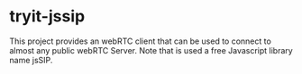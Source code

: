 # tryit-jssip
This project provides an webRTC client that can be used to connect to almost any public webRTC Server.
Note that is used a free Javascript library name jsSIP.